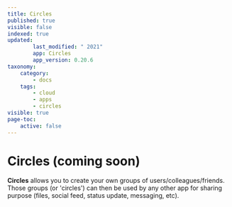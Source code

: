 ```yaml
---
title: Circles
published: true
visible: false
indexed: true
updated:
        last_modified: " 2021"
        app: Circles
        app_version: 0.20.6
taxonomy:
    category:
        - docs
    tags:
        - cloud
        - apps
        - circles
visible: true
page-toc:
    active: false
---
```


# Circles (coming soon)

**Circles** allows you to create your own groups of users/colleagues/friends. Those groups (or 'circles') can then be used by any other app for sharing purpose (files, social feed, status update, messaging, etc).
